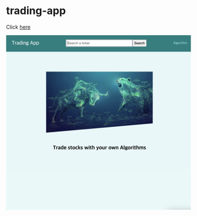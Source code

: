# trading-app

Click [here](https://trading-app-f5d21.web.app/trading)

![Main page](src/assets/main-page.jpeg)
